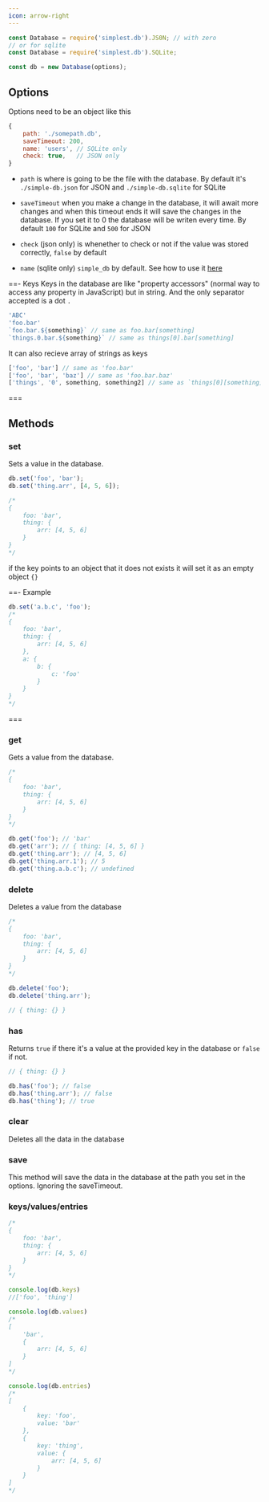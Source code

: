 ```yaml
---
icon: arrow-right
---
```


```js
const Database = require('simplest.db').JS0N; // with zero 
// or for sqlite
const Database = require('simplest.db').SQLite;

const db = new Database(options);
```

## Options

Options need to be an object like this
```js
{ 
    path: './somepath.db', 
	saveTimeout: 200,
	name: 'users', // SQLite only
	check: true,   // JSON only
}
```

* `path` is where is going to be the file with the database. By default it's `./simple-db.json` for JSON and `./simple-db.sqlite` for SQLite

* `saveTimeout` when you make a change in the database, it will await more changes and when this timeout ends it will save the changes in the database. If you set it to 0 the database will be writen every time. By default `100` for SQLite and `500` for JSON

* `check` (json only) is whenether to check or not if the value was stored correctly, `false` by default

* `name` (sqlite only) `simple_db` by default. See how to use it [here](./extras.md#Multiple_SQLite_databases_in_the_same_file)

==- Keys
Keys in the database are like "property accessors" (normal way to access any property in JavaScript) but in string. And the only separator accepted is a dot `.` 

```js
'ABC'
'foo.bar'
`foo.bar.${something}` // same as foo.bar[something]
`things.0.bar.${something}` // same as things[0].bar[something]
```

It can also recieve array of strings as keys

```js
['foo', 'bar'] // same as 'foo.bar'
['foo', 'bar', 'baz'] // same as 'foo.bar.baz'
['things', '0', something, something2] // same as `things[0][something][something2]`
```
===

## Methods

### set

Sets a value in the database.

```js
db.set('foo', 'bar');
db.set('thing.arr', [4, 5, 6]);

/*
{
	foo: 'bar',
	thing: {
		arr: [4, 5, 6]
	}
}
*/
```

if the key points to an object that it does not exists it will set it as an empty object `{}`

==- Example
```js
db.set('a.b.c', 'foo');
/*
{
	foo: 'bar',
	thing: {
		arr: [4, 5, 6]
	},
	a: {
		b: {
			c: 'foo'
		}
	}
}
*/
```
===

### get

Gets a value from the database.

```js
/*
{
	foo: 'bar',
	thing: {
		arr: [4, 5, 6]
	}
}
*/

db.get('foo'); // 'bar'
db.get('arr'); // { thing: [4, 5, 6] }
db.get('thing.arr'); // [4, 5, 6]
db.get('thing.arr.1'); // 5
db.get('thing.a.b.c'); // undefined
```

### delete

Deletes a value from the database

```js
/*
{
	foo: 'bar',
	thing: {
		arr: [4, 5, 6]
	}
}
*/

db.delete('foo');
db.delete('thing.arr');

// { thing: {} }
```

### has

Returns `true` if there it's a value at the provided key in the database or `false` if not.

```js
// { thing: {} }

db.has('foo'); // false
db.has('thing.arr'); // false
db.has('thing'); // true
```

### clear

Deletes all the data in the database

### save

This method will save the data in the database at the path you set in the options. Ignoring the saveTimeout.

### keys/values/entries

```js
/*
{
	foo: 'bar',
	thing: {
		arr: [4, 5, 6]
	}
}
*/

console.log(db.keys)
//['foo', 'thing']

console.log(db.values)
/*
[
    'bar', 
    {
		arr: [4, 5, 6]
	}
]
*/

console.log(db.entries)
/*
[
    {
        key: 'foo',
        value: 'bar'
    }, 
    {
        key: 'thing',
        value: {
			arr: [4, 5, 6]
		}
    }
]
*/
```
